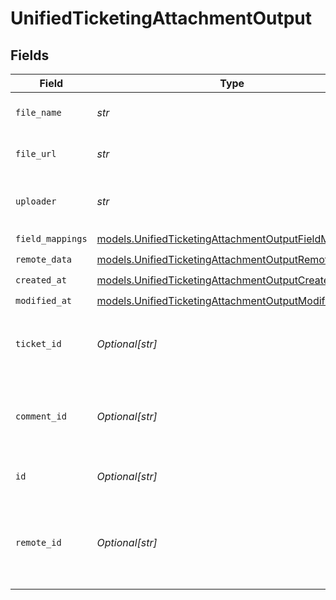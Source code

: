 # UnifiedTicketingAttachmentOutput


## Fields

| Field                                                                                                              | Type                                                                                                               | Required                                                                                                           | Description                                                                                                        |
| ------------------------------------------------------------------------------------------------------------------ | ------------------------------------------------------------------------------------------------------------------ | ------------------------------------------------------------------------------------------------------------------ | ------------------------------------------------------------------------------------------------------------------ |
| `file_name`                                                                                                        | *str*                                                                                                              | :heavy_check_mark:                                                                                                 | The file name of the attachment                                                                                    |
| `file_url`                                                                                                         | *str*                                                                                                              | :heavy_check_mark:                                                                                                 | The file url of the attachment                                                                                     |
| `uploader`                                                                                                         | *str*                                                                                                              | :heavy_check_mark:                                                                                                 | The uploader's UUID of the attachment                                                                              |
| `field_mappings`                                                                                                   | [models.UnifiedTicketingAttachmentOutputFieldMappings](../models/unifiedticketingattachmentoutputfieldmappings.md) | :heavy_check_mark:                                                                                                 | N/A                                                                                                                |
| `remote_data`                                                                                                      | [models.UnifiedTicketingAttachmentOutputRemoteData](../models/unifiedticketingattachmentoutputremotedata.md)       | :heavy_check_mark:                                                                                                 | N/A                                                                                                                |
| `created_at`                                                                                                       | [models.UnifiedTicketingAttachmentOutputCreatedAt](../models/unifiedticketingattachmentoutputcreatedat.md)         | :heavy_check_mark:                                                                                                 | N/A                                                                                                                |
| `modified_at`                                                                                                      | [models.UnifiedTicketingAttachmentOutputModifiedAt](../models/unifiedticketingattachmentoutputmodifiedat.md)       | :heavy_check_mark:                                                                                                 | N/A                                                                                                                |
| `ticket_id`                                                                                                        | *Optional[str]*                                                                                                    | :heavy_minus_sign:                                                                                                 | The UUID of the ticket the attachment is tied to                                                                   |
| `comment_id`                                                                                                       | *Optional[str]*                                                                                                    | :heavy_minus_sign:                                                                                                 | The UUID of the comment the attachment is tied to                                                                  |
| `id`                                                                                                               | *Optional[str]*                                                                                                    | :heavy_minus_sign:                                                                                                 | The UUID of the attachment                                                                                         |
| `remote_id`                                                                                                        | *Optional[str]*                                                                                                    | :heavy_minus_sign:                                                                                                 | The id of the attachment in the context of the 3rd Party                                                           |